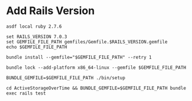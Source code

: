 # Add Rails Version

```shell
asdf local ruby 2.7.6
```

```shell
set RAILS_VERSION 7.0.3
set GEMFILE_FILE_PATH gemfiles/Gemfile.$RAILS_VERSION.gemfile
echo $GEMFILE_FILE_PATH
```

```shell
bundle install --gemfile="$GEMFILE_FILE_PATH" --retry 1
```

```shell
bundle lock --add-platform x86_64-linux --gemfile $GEMFILE_FILE_PATH
```

```shell
BUNDLE_GEMFILE=$GEMFILE_FILE_PATH ./bin/setup
```

```shell
cd ActiveStorageOverTime && BUNDLE_GEMFILE=$GEMFILE_FILE_PATH bundle exec rails test
```